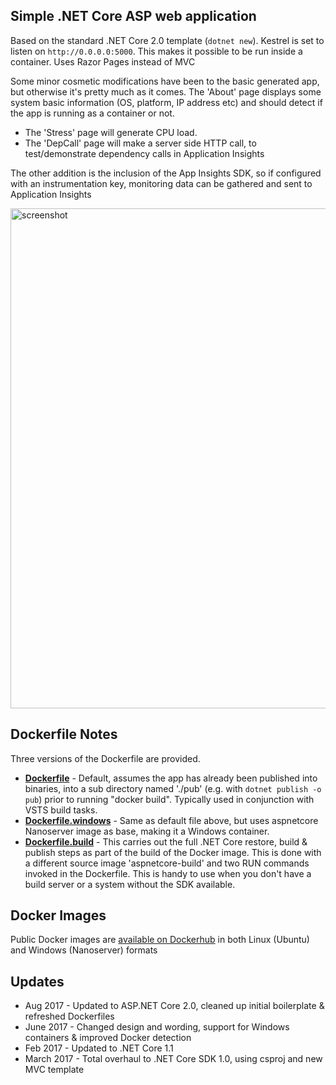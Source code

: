 ## Simple .NET Core ASP web application

Based on the standard .NET Core 2.0 template (`dotnet new`). Kestrel is set to listen on `http://0.0.0.0:5000`. This makes it possible to be run inside a container. Uses Razor Pages instead of MVC

Some minor cosmetic modifications have been to the basic generated app, but otherwise it's pretty much as it comes. The 'About' page displays some system basic information (OS, platform, IP address etc) and should detect if the app is running as a container or not.  
- The 'Stress' page will generate CPU load.
- The 'DepCall' page will make a server side HTTP call, to test/demonstrate dependency calls in Application Insights

The other addition is the inclusion of the App Insights SDK, so if configured with an instrumentation key, monitoring data can be gathered and sent to Application Insights

<img src="https://user-images.githubusercontent.com/14982936/27382739-115620fe-5680-11e7-9cf9-0e1ff845cad7.png" alt="screenshot" style="width: 800px;"/>

## Dockerfile Notes
Three versions of the Dockerfile are provided.

- [**Dockerfile**](Dockerfile) - Default, assumes the app has already been published into binaries, into a sub directory named './pub' (e.g. with `dotnet publish -o pub`) prior to running "docker build". Typically used in conjunction with VSTS build tasks. 
- [**Dockerfile.windows**](Dockerfile.windows) - Same as default file above, but uses aspnetcore Nanoserver image as base, making it a Windows container. 
- [**Dockerfile.build**](Dockerfile.build) - This carries out the full .NET Core restore, build & publish steps as part of the build of the Docker image. This is done with a different source image 'aspnetcore-build' and two RUN commands invoked in the Dockerfile. This is handy to use when you don't have a build server or a system without the SDK available. 

## Docker Images
Public Docker images are [available on Dockerhub](https://hub.docker.com/r/bencuk/dotnet-demoapp/) in both Linux (Ubuntu) and Windows (Nanoserver) formats

## Updates
* Aug 2017 - Updated to ASP.NET Core 2.0, cleaned up initial boilerplate & refreshed Dockerfiles
* June 2017 - Changed design and wording, support for Windows containers & improved Docker detection
* Feb 2017 - Updated to .NET Core 1.1
* March 2017 - Total overhaul to .NET Core SDK 1.0, using csproj and new MVC template
